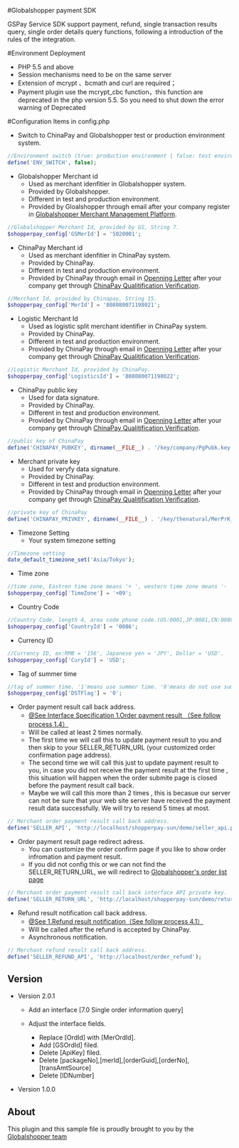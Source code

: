 
#Globalshopper payment SDK

GSPay Service SDK support payment, refund, single transaction results query, single order details query functions, following a  introduction of the rules of the integration.

#Environment Deployment
- PHP 5.5 and above
- Session mechanisms need to be on the same server
- Extension of mcrypt 、bcmath and curl are required；
- Payment plugin use the mcrypt_cbc function，this function are deprecated in the php version 5.5. So you need to shut down the error warning of Deprecated

#Configuration Items in config.php

- Switch to ChinaPay and Globalshopper test or production environment system.
```php
//Environment switch (true: production environment | false: test environment)
define('ENV_SWITCH', false);
```
- Globalshopper Merchant id 
	- Used as merchant idenfitier in Globalshopper system.
	- Provided by Globalshopper.
	- Different in test and production environment.
	- Provided by Gloalshopper through email after your company register in [Globalshopper Merchant Management Platform][GS_Mer_Platform].
```php
//Globalshopper Merchant Id, provided by GS, String 7.
$shopperpay_config['GSMerId'] = '5020001';
```
- ChinaPay Merchant id 
	- Used as merchant idenfitier in ChinaPay system.
	- Provided by ChinaPay.
	- Different in test and production environment.
	- Provided by ChinaPay through email in [Openning Letter][CP_OpenningLetter] after your company get through [ChinaPay Qualitification Verification][CP_Veri].
```php
//Merchant Id, provided by Chinapay, String 15.
$shopperpay_config['MerId'] = '808080071198021';
```

- Logistic Merchant Id
	- Used as logistic split merchant identifier in ChinaPay system.
	- Provided by ChinaPay.
	- Different in test and production environment.
	- Provided by ChinaPay through email in [Openning Letter][CP_OpenningLetter] after your company get through [ChinaPay Qualitification Verification][CP_Veri].

```php
//Logistic Merchant Id, provided by ChinaPay.
$shopperpay_config['LogisticsId'] = '808080071198022';
```

- ChinaPay public key
	- Used for data signature.
	- Provided by ChinaPay.
	- Different in test and production environment.
	- Provided by ChinaPay through email in [Openning Letter][CP_OpenningLetter] after your company get through [ChinaPay Qualitification Verification][CP_Veri].
```php
//public key of ChinaPay
define('CHINAPAY_PUBKEY', dirname(__FILE__) . '/key/company/PgPubk.key');
```

- Merchant private key
	- Used for veryfy data signature.
	- Provided by ChinaPay.
	- Different in test and production environment.
	- Provided by ChinaPay through email in [Openning Letter][CP_OpenningLetter] after your company get through [ChinaPay Qualitification Verification][CP_Veri].
```php
//private key of ChinaPay
define('CHINAPAY_PRIVKEY', dirname(__FILE__) . '/key/thenatural/MerPrK_808080071198021_20160711103730.key');
```

- Timezone Setting
	- Your system timezone setting
```php
//Timezone setting
date_default_timezone_set('Asia/Tokyo');
```

- Time zone
```php
//time zone, Eastren time zone means '+ ', western time zone means '- '.Less than 3 bytes.
$shopperpay_config['TimeZone'] = '+09';
```

- Country Code
```php
//Country Code, length 4, area code phone code.(US:0001,JP:0081,CN:0086)
$shopperpay_config['CountryId'] = '0086';
```
- Currency ID
```php
//Currency ID, ex:RMB = '156', Japanese yen = 'JPY', Dollar = 'USD'.
$shopperpay_config['CuryId'] = 'USD';
```
- Tag of summer time
```php
//tag of summer time. '1'means use summer time. '0'means do not use summer time.
$shopperpay_config['DSTFlag'] = '0';
```

- Order payment result call back address.
	- [@See Interface Specification 1.Order payment result （See follow process 1.4）][Interface_01]
	- Will be called at least 2 times normally.
	- The first time we will call this to update payment result to you and then skip to your SELLER_RETURN_URL (your customized order confirmation page address).
	- The second time we will call this just to update payment result to you, in case you did not receive the payment result at the first time , this situation will happen when the order submite page is closed before the payment result call back.
	- Maybe we will call this more than 2 times , this is becasue our server can not be sure that your web site server have received the payment result data successfully. We will try to resend 5 times at most.
```php
// Merchant order payment result call back address.
define('SELLER_API', 'http://localhost/shopperpay-sun/demo/seller_api.php');
```

- Order payment result page redirect adress.
	- You can customize the order confirm page if you like to show order infromation and payment result.
	- If you did not config this or we can not find the SELLER_RETURN_URL, we will redirect to [Globalshopper's order list page][GS_OrderList_URL]
```php
// Merchant order payment result call back interface API private key.
define('SELLER_RETURN_URL', 'http://localhost/shopperpay-sun/demo/return_url.php');
```

- Refund result notification call back address.
	- [@See 1.Refund result notification（See follow process 4.1）][Interface_01]
	- Will be called after the refund is accepted by ChinaPay.
	- Asynchronous notification.
```php
// Merchant refund result call back address.
define('SELLER_REFUND_API', 'http://localhost/order_refund');
```

## Version

 - Version 2.0.1
    - Add an interface [7.0 Single order information query]
    - Adjust the interface fields.

        - Replace [OrdId] with [MerOrdId].
        - Add [GSOrdId] filed.
        - Delete [ApiKey] filed.
        - Delete [packageNo],[merId],[orderGuid],[orderNo],[transAmtSource]
        - Delete [IDNumber] 

 - Version 1.0.0

## About

This plugin and this sample file is proudly brought to you by the [Globalshopper team][GS]

 [GS]: http://globalshopper.com.cn
 [GS_Mer_Platform]: http://globalshopper.com.cn
 [CP_OpenningLetter]: CP_OpenningLetter.md
 [CP_Veri]:CP_Verify.md
 [Interface_01]:GS_Inter_01.md
 [GS_OrderList_URL]:http://www.globalshopper.com.cn/member/order/list.jhtml
